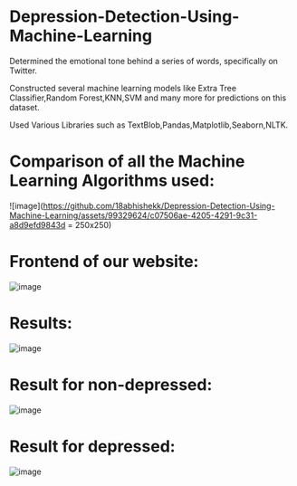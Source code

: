 # Depression-Detection-Using-Machine-Learning

Determined the emotional tone behind a series of words, specifically on Twitter.

Constructed several machine learning models like Extra Tree Classifier,Random Forest,KNN,SVM and many more for
predictions on this dataset.

Used Various Libraries such as TextBlob,Pandas,Matplotlib,Seaborn,NLTK.

# Comparison of all the Machine Learning Algorithms used:

![image](https://github.com/18abhishekk/Depression-Detection-Using-Machine-Learning/assets/99329624/c07506ae-4205-4291-9c31-a8d9efd9843d = 250x250)


# Frontend of our website:
![image](https://github.com/18abhishekk/Depression-Detection-Using-Machine-Learning/assets/99329624/c3b3ae52-872f-4d3a-b7ed-3b333476c290)

# Results:
![image](https://github.com/18abhishekk/Depression-Detection-Using-Machine-Learning/assets/99329624/b3ac71cb-1cf3-42f2-a78c-27b7af55203f)

# Result for non-depressed:
![image](https://github.com/18abhishekk/Depression-Detection-Using-Machine-Learning/assets/99329624/7a5e8fe7-873b-4d30-8872-da5e9667e35d)

# Result for depressed:
![image](https://github.com/18abhishekk/Depression-Detection-Using-Machine-Learning/assets/99329624/72272c73-7a4b-4117-81b5-e4482e0ff129)

